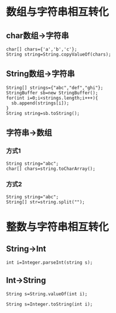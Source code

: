 # 数组与字符串相互转化
## char数组->字符串
```
char[] chars={'a','b','c'};
String string=String.copyValueOf(chars);
```
## String数组->字符串
```
String[] strings={"abc","def","ghi"};
StringBuffer sb=new StringBuffer();
for(int i=0;i<strings.length;i+++){
  sb.append(strings[i]);
}
String string=sb.toString();
```
## 字符串->数组
### 方式1
```
String string="abc";
char[] chars=string.toCharArray();
```
### 方式2
```
String string="abc";
String[] str=string.split("");
```
# 整数与字符串相互转化
## String->Int
```
int i=Integer.parseInt(string s);
```
## Int->String
`String s=String.valueOf(int i);`   

`String s=Integer.toString(int i);`